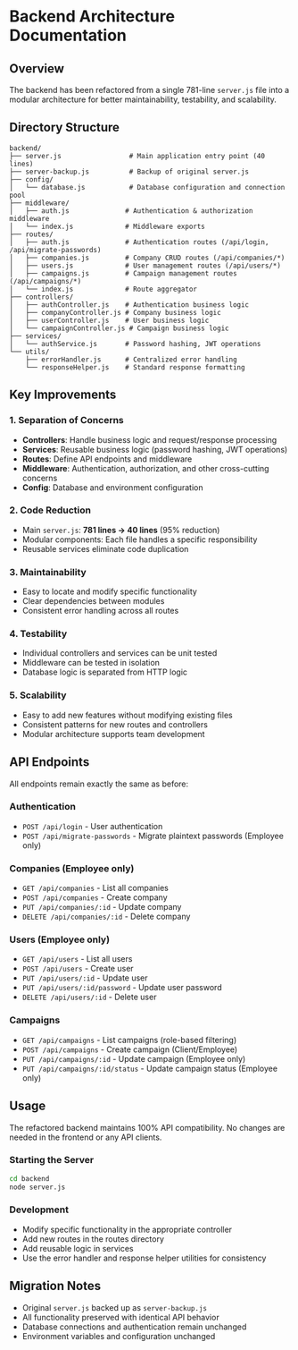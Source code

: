 # Backend Architecture Documentation

## Overview

The backend has been refactored from a single 781-line `server.js` file into a modular architecture for better maintainability, testability, and scalability.

## Directory Structure

```
backend/
├── server.js                 # Main application entry point (40 lines)
├── server-backup.js          # Backup of original server.js
├── config/
│   └── database.js           # Database configuration and connection pool
├── middleware/
│   ├── auth.js              # Authentication & authorization middleware
│   └── index.js             # Middleware exports
├── routes/
│   ├── auth.js              # Authentication routes (/api/login, /api/migrate-passwords)
│   ├── companies.js         # Company CRUD routes (/api/companies/*)
│   ├── users.js             # User management routes (/api/users/*)
│   ├── campaigns.js         # Campaign management routes (/api/campaigns/*)
│   └── index.js             # Route aggregator
├── controllers/
│   ├── authController.js    # Authentication business logic
│   ├── companyController.js # Company business logic
│   ├── userController.js    # User business logic
│   └── campaignController.js # Campaign business logic
├── services/
│   └── authService.js       # Password hashing, JWT operations
└── utils/
    ├── errorHandler.js      # Centralized error handling
    └── responseHelper.js    # Standard response formatting
```

## Key Improvements

### 1. **Separation of Concerns**

- **Controllers**: Handle business logic and request/response processing
- **Services**: Reusable business logic (password hashing, JWT operations)
- **Routes**: Define API endpoints and middleware
- **Middleware**: Authentication, authorization, and other cross-cutting concerns
- **Config**: Database and environment configuration

### 2. **Code Reduction**

- Main `server.js`: **781 lines → 40 lines** (95% reduction)
- Modular components: Each file handles a specific responsibility
- Reusable services eliminate code duplication

### 3. **Maintainability**

- Easy to locate and modify specific functionality
- Clear dependencies between modules
- Consistent error handling across all routes

### 4. **Testability**

- Individual controllers and services can be unit tested
- Middleware can be tested in isolation
- Database logic is separated from HTTP logic

### 5. **Scalability**

- Easy to add new features without modifying existing files
- Consistent patterns for new routes and controllers
- Modular architecture supports team development

## API Endpoints

All endpoints remain exactly the same as before:

### Authentication

- `POST /api/login` - User authentication
- `POST /api/migrate-passwords` - Migrate plaintext passwords (Employee only)

### Companies (Employee only)

- `GET /api/companies` - List all companies
- `POST /api/companies` - Create company
- `PUT /api/companies/:id` - Update company
- `DELETE /api/companies/:id` - Delete company

### Users (Employee only)

- `GET /api/users` - List all users
- `POST /api/users` - Create user
- `PUT /api/users/:id` - Update user
- `PUT /api/users/:id/password` - Update user password
- `DELETE /api/users/:id` - Delete user

### Campaigns

- `GET /api/campaigns` - List campaigns (role-based filtering)
- `POST /api/campaigns` - Create campaign (Client/Employee)
- `PUT /api/campaigns/:id` - Update campaign (Employee only)
- `PUT /api/campaigns/:id/status` - Update campaign status (Employee only)

## Usage

The refactored backend maintains 100% API compatibility. No changes are needed in the frontend or any API clients.

### Starting the Server

```bash
cd backend
node server.js
```

### Development

- Modify specific functionality in the appropriate controller
- Add new routes in the routes directory
- Add reusable logic in services
- Use the error handler and response helper utilities for consistency

## Migration Notes

- Original `server.js` backed up as `server-backup.js`
- All functionality preserved with identical API behavior
- Database connections and authentication remain unchanged
- Environment variables and configuration unchanged

